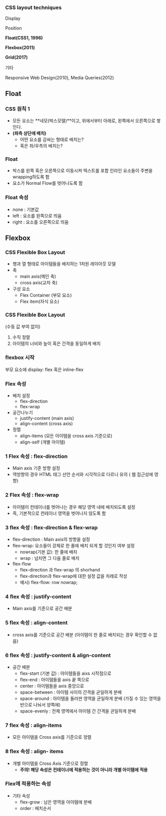
### CSS layout techniques

Display

Position

**Float(CSS1, 1996)**

**Flexbox(2011)**

**Grid(2017)**

기타

Responsive Web Design(2010), Media Queries(2012)

## Float

### CSS 원칙 1

- 모든 요소는 **네모(박스모델)**이고, 위에서부터 아래로, 왼쪽에서 오른쪽으로 쌓인다.
- **(좌측 상단에 배치)**
    - 어떤 요소를 감싸는 형태로 배치는?
    - 혹은 좌/우측의 배치는?
        
### Float

- 박스를 왼쪽 혹은 오른쪽으로 이동시켜 텍스트를 포함 인라인 요소들이 주변을 wrapping하도록 함
- 요소가 Normal Flow를 벗어나도록 함

### Float 속성

- none : 기본값
- left : 요소를 왼쪽으로 띄움
- right : 요소를 오른쪽으로 띄움

## Flexbox

### CSS Flexible Box Layout

- 행과 열 형태로 아이템들을 배치하는 1차원 레이아웃 모델
- 축
    - main axis(메인 축)
    - cross axis(교차 축)
- 구성 요소
    - Flex Container (부모 요소)
    - Flex item(자식 요소)

### CSS Flexible Box Layout

(수동 값 부여 없이)

1. 수직 정렬
2. 아이템의 너비와 높이 혹은 간격을 동일하게 배치

### flexbox 시작

부모 요소에 display: flex 혹은 inline-flex

### Flex 속성

- 배치 설정
    - flex-direction
    - flex-wrap
- 공간나누기
    - justify-content (main axis)
    - align-content (cross axis)
- 정렬
    - align-items (모든 아이템을 cross axis 기준으로)
    - align-self (개별 아이템)

### 1 Flex 속성 : flex-direction

- Main axis 기준 방향 설정
- 역방향의 경우 HTML 태그 선언 순서와 시각적으로 다르니 유의 ( 웹 접근성에 영향)

### 2 Flex 속성 : flex-wrap

- 아이템이 컨테이너를 벗어나는 경우 해당 영역 내에 배치되도록 설정
- 즉, 기본적으로 컨테이너 영역을 벗어나지 않도록 함

### 3 flex 속성 : flex-direction & flex-wrap

- flex-direction : Main axis의 방향을 설정
- flex-wrap: 요소들이 강제로 한 줄에 배치 되게 할 것인지 여부 설정
    - nowrap(기본 값): 한 줄에 배치
    - wrap : 넘치면 그 다음 줄로 배치
- flex-flow
    - flex-direction 과 flex-wrap 의 shorhand
    - flex-direction과 flex-wrap에 대한 설정 값을 차례로 작성
    - 예시) flex-flow: row nowrap;

### 4 flex 속성 : justify-content

- Main axis를 기준으로 공간 배분

### 5 flex 속성 : align-content

- cross axis를 기준으로 공간 배분 (아이템이 한 줄로 배치되는 경우 확인할 수 없음)

### 6 flex 속성 : justify-content & align-content

- 공간 배분
    - flex-start (기본 값) : 아이템들을 aixs 시작점으로
    - flex-end : 아이템들을 axis 끝 쪽으로
    - center : 아이템들을 axis 중앙으로
    - space-between : 아이템 사이의 간격을 균일하게 분배
    - space-around : 아이템을 둘러싼 영역을 균일하게 분배 (가질 수 있는 영역을 반으로 나눠서 양쪽에)
    - space-evenly : 전체 영역에서 아이템 간 간격을 균일하게 분배

### 7 flex 속성 : align-items

- 모든 아이템을 Cross axis를 기준으로 정렬

### 8 flex 속성 : align- items

- 개별 아이템을 Cross Axis 기준으로 정렬
    - **주의! 해당 속성은 컨테이너에 적용하는 것이 아니라 개별 아이템에 적용**

### Flex에 적용하는 속성

- 기타 속성
    - flex-grow : 남은 영역을 아이템에 분배
    - order : 배치순서
